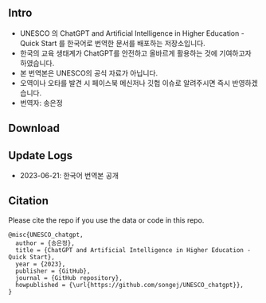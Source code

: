 ## Intro
- UNESCO 의 ChatGPT and Artificial Intelligence in Higher Education - Quick Start 를 한국어로 번역한 문서를 배포하는 저장소입니다.
- 한국의 교육 생태계가 ChatGPT를 안전하고 올바르게 활용하는 것에 기여하고자 하였습니다.
- 본 번역본은 UNESCO의 공식 자료가 아닙니다.
- 오역이나 오타를 발견 시 페이스북 메신저나 깃헙 이슈로 알려주시면 즉시 반영하겠습니다.
- 번역자: 송은정

## Download

## Update Logs
- 2023-06-21: 한국어 번역본 공개

## Citation
Please cite the repo if you use the data or code in this repo.
```
@misc{UNESCO_chatgpt,
  author = {송은정},
  title = {ChatGPT and Artificial Intelligence in Higher Education - Quick Start},
  year = {2023},
  publisher = {GitHub},
  journal = {GitHub repository},
  howpublished = {\url{https://github.com/songej/UNESCO_chatgpt}},
}
```
